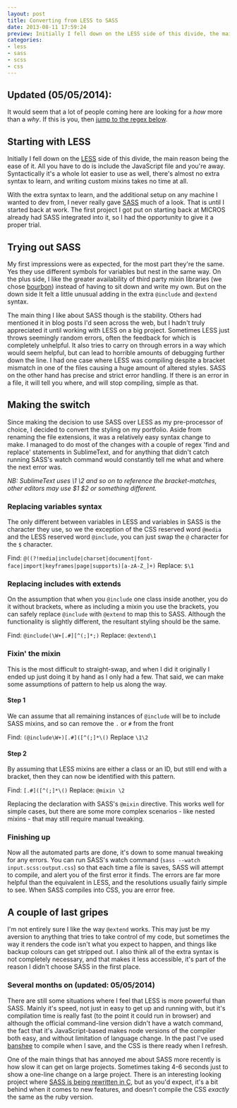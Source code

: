 ```yaml
---
layout: post
title: Converting from LESS to SASS
date: 2013-08-11 17:59:24
preview: Initially I fell down on the LESS side of this divide, the main reason being the ease of it. All you have to do is include the javascript file and you're away. Syntactically it's a whole lot easier to use as well, there's almost no extra syntax to learn, and writing custom mixins takes no time at all.
categories:
- less
- sass
- scss
- css
---
```


## Updated (05/05/2014):

It would seem that a lot of people coming here are looking for a *how* more than a *why*. If this is you, then [jump to the regex below](#making-the-switch).

## Starting with LESS

Initially I fell down on the [LESS](http://lesscss.org/) side of this divide, the main reason being the ease of it. All you have to do is include the JavaScript file and you're away. Syntactically it's a whole lot easier to use as well, there's almost no extra syntax to learn, and writing custom mixins takes no time at all.

With the extra syntax to learn, and the additional setup on any machine I wanted to dev from, I never really gave [SASS](http://sass-lang.com/) much of a look. That is until I started back at work. The first project I got put on starting back at MICROS already had SASS integrated into it, so I had the opportunity to give it a proper trial.

## Trying out SASS

My first impressions were as expected, for the most part they're the same. Yes they use different symbols for variables but nest in the same way. On the plus side, I like the greater availability of third party mixin libraries (we chose [bourbon](http://bourbon.io/)) instead of having to sit down and write my own. But on the down side It felt a little unusual adding in the extra `@include` and `@extend` syntax.

The main thing I like about SASS though is the stability. Others had mentioned it in blog posts I'd seen across the web, but I hadn't truly appreciated it until working with LESS on a big project. Sometimes LESS just throws seemingly random errors, often the feedback for which is completely unhelpful. It also tries to carry on through errors in a way which would seem helpful, but can lead to horrible amounts of debugging further down the line. I had one case where LESS was compiling despite a bracket mismatch in one of the files causing a huge amount of altered styles. SASS on the other hand has precise and strict error handling. If there is an error in a file, it will tell you where, and will stop compiling, simple as that.

## Making the switch

Since making the decision to use SASS over LESS as my pre-processor of choice, I decided to convert the styling on my portfolio. Aside from renaming the file extensions, it was a relatively easy syntax change to make. I managed to do most of the changes with a couple of regex 'find and replace' statements in SublimeText, and for anything that didn't catch running SASS's watch command would constantly tell me what and where the next error was.

*NB: SublimeText uses \1 \2 and so on to reference the bracket-matches, other editors may use $1 $2 or something different.*

### Replacing variables syntax

The only different between variables in LESS and variables in SASS is the character they use, so we the exception of the CSS reserved word `@media` and the LESS reserved word `@include`, you can just swap the `@` character for the `$` character.

Find: `@((?!media|include|charset|document|font-face|import|keyframes|page|supports)[a-zA-Z_]+)`
Replace: `$\1`

### Replacing includes with extends

On the assumption that when you `@include` one class inside another, you do it without brackets, where as including a mixin you use the brackets, you can safely replace `@include` with `@extend` to map this to SASS. Although the functionality is slightly different, the resultant styling should be the same.

Find: `@include(\W+[.#][^(;]*;)`
Replace: `@extend\1`

### Fixin' the mixin

This is the most difficult to straight-swap, and when I did it originally I ended up just doing it by hand as I only had a few. That said, we can make some assumptions of pattern to help us along the way.

#### Step 1

We can assume that all remaining instances of `@include` will be to include SASS mixins, and so can remove the `.` or `#` from the front

Find: `(@include\W+)[.#]([^(;]*\()`
Replace `\1\2`

#### Step 2

By assuming that LESS mixins are either a class or an ID, but still end with a bracket, then they can now be identified with this pattern.

Find: `[.#]([^(;]*\()`
Replace: `@mixin \2`

Replacing the declaration with SASS's `@mixin` directive. This works well for simple cases, but there are some more complex scenarios - like nested mixins - that may still require manual tweaking.

### Finishing up

Now all the automated parts are done, it's down to some manual tweaking for any errors. You can run SASS's watch command (`sass --watch input.scss:output.css`) so that each time a file is saves, SASS will attempt to compile, and alert you of the first error it finds. The errors are far more helpful than the equivalent in LESS, and the resolutions usually fairly simple to see. When SASS compiles into CSS, you are error free.

## A couple of last gripes

I'm not entirely sure I like the way `@extend` works. This may just be my aversion to anything that tries to take control of my code, but sometimes the way it renders the code isn't what you expect to happen, and things like backup colours can get stripped out. I also think all of the extra syntax is not completely necessary, and that makes it less accessible, it's part of the reason I didn't choose SASS in the first place.

### Several months on (updated: 05/05/2014)

There are still some situations where I feel that LESS is more powerful than SASS. Mainly it's speed, not just in easy to get up and running with, but it's compilation time is really fast (to the point it could run in browser) and although the official command-line version didn't have a watch command, the fact that it's JavaScript-based makes node versions of the compiler both easy, and without limitation of language change. In the past I've used [banshee](https://www.npmjs.org/package/banshee) to compile when I save, and the CSS is there ready when I refresh.

One of the main things that has annoyed me about SASS more recently is how slow it can get on large projects. Sometimes taking 4-6 seconds just to show a one-line change on a large project. There is an interesting looking project where [SASS is being rewritten in C](https://github.com/hcatlin/libsass), but as you'd expect, it's a bit behind when it comes to new features, and doesn't compile the CSS *exactly* the same as the ruby version.
